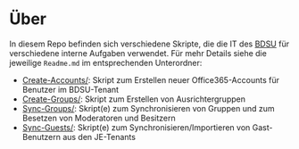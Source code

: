 # Über
In diesem Repo befinden sich verschiedene Skripte, die die IT des
[BDSU](https://bdsu.de) für verschiedene interne Aufgaben verwendet. Für mehr
Details siehe die jeweilige `Readme.md` im entsprechenden Unterordner:
* [Create-Accounts/](Create-Accounts/): Skript zum Erstellen neuer Office365-Accounts für Benutzer im BDSU-Tenant
* [Create-Groups/](Create-Groups/): Skript zum Erstellen von Ausrichtergruppen
* [Sync-Groups/](Sync-Groups/): Skript(e) zum Synchronisieren von Gruppen und zum Besetzen von Moderatoren und Besitzern
* [Sync-Guests/](Sync-Guests/): Skript(e) zum Synchronisieren/Importieren von Gast-Benutzern aus den JE-Tenants
